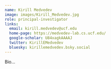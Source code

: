 ```yaml
---
name: Kirill Medvedev
image: images/Kirill_Medvedev.jpg
role: principal-investigator
links:
  email: kirill.medvedev@ucf.edu
  home-page: https://medvedev-lab.cs.ucf.edu/
  google-scholar: U84xagkAAAAJ
  twitter: KirillEMedvedev
  bluesky: kirillemedvedev.bsky.social
---
```


Bio...
